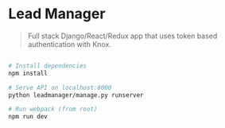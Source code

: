 # Lead Manager

> Full stack Django/React/Redux app that uses token based authentication with Knox.

``` bash

# Install dependencies
npm install

# Serve API on localhost:8000
python leadmanager/manage.py runserver

# Run webpack (from root)
npm run dev
